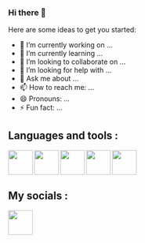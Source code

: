 ### Hi there 👋

<!--
**Karl-Gavois/Karl-Gavois** is a ✨ _special_ ✨ repository because its `README.md` (this file) appears on your GitHub profile.-->

Here are some ideas to get you started:

- 🔭 I’m currently working on ...
- 🌱 I’m currently learning ...
- 👯 I’m looking to collaborate on ...
- 🤔 I’m looking for help with ...
- 💬 Ask me about ...
- 📫 How to reach me: ...
- 😄 Pronouns: ...
- ⚡ Fun fact: ...

<h2> Languages and tools : </h2>

<img align=left src="https://cdn.jsdelivr.net/gh/devicons/devicon/icons/vscode/vscode-original.svg" height=50 width=50 />
<img align=left  src="https://cdn.jsdelivr.net/gh/devicons/devicon/icons/html5/html5-original.svg" height=50 width=50 />            
<img align=left  src="https://cdn.jsdelivr.net/gh/devicons/devicon/icons/css3/css3-original.svg" height=50 width=50 />         
<img align=left  src="https://cdn.jsdelivr.net/gh/devicons/devicon/icons/php/php-original.svg" height=50 width=50 />          
<img src="https://cdn.jsdelivr.net/gh/devicons/devicon/icons/javascript/javascript-original.svg" height=50 width=50/>

<h2> My socials : </h2>

<a href=https://www.linkedin.com/in/karl-gavois target="_blank"><img src="https://cdn.jsdelivr.net/gh/devicons/devicon/icons/linkedin/linkedin-original.svg" height=50 width=50></a>
